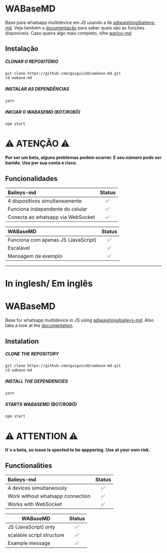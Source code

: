 # WABaseMD
Base para whatsapp multidevice em JS usando a lib [adiwajshing/baileys-md](https://github.com/adiwajshing/baileys/tree/multi-device). Veja também a [documentação](https://adiwajshing.github.io/Baileys/) para saber quais são as funções disponiveis. Caso queira algo mais completo, olhe [warico-md](https://github.com/guiguicdd/warico-md)

## Instalação


##### CLONAR O REPOSITÓRIO 
```Alpine Abuild
git clone https://github.com/guiguicdd/wabase-md.git
cd wabase-md
```

##### INSTALAR AS DEPENDÊNCIAS 
```Alpine Abuild
yarn
```

##### INICIAR O WABASEMD (BOT/ROBÔ)
```Alpine Abuild
npm start
```

# ⚠ ATENÇÃO ⚠
<b> Por ser um beta, alguns problemas podem ocorrer. E seu número pode ser banido. Use por sua conta e risco. </b>

## Funcionalidades

| Baileys-md                        | Status  |
| :-------------------------------  | :-----: |
| 4 dispositivos simultaneamente    |   ✅   |
| Funciona independente do celular  |   ✅   |
| Conecta ao whatsapp via WebSocket |   ✅   |

| WABaseMD                             | Status  |
| :----------------------------------  | :----:  |
| Funciona com apenas JS (JavaScript)  |   ✅   |
| Escalável                            |   ✅   |
| Mensagem de exemplo                  |   ✅   |

-------------------------------------
# In inglesh/ Em inglês

# WABaseMD
Base for whatsapp multidevice in JS using [adiwajshing/baileys-md](https://github.com/adiwajshing/baileys/tree/multi-device). Also take a look at the [documentation](https://adiwajshing.github.io/Baileys/).

## Instalation


#####  CLONE THE REPOSITORY 
```Alpine Abuild
git clone https://github.com/guiguicdd/wabase-md.git
cd wabase-md
```

#####  INSTALL THE DEPENDENCIES 
```Alpine Abuild
yarn
```

#####  STARTS WABASEMD (BOT/ROBÔ)
```Alpine Abuild
npm start
```

# ⚠ ATTENTION ⚠
<b> It´s a beta, so issue is spected to be apppering. Use at your own risk. </b>

## Functionalities

| Baileys-md                       | Status  |
| :------------------------------- | :----:  |
| 4 devices simultaneously         |   ✅   |
| Work without whatsapp connection |   ✅   |
| Works with WebSocket             |   ✅   |

| WABaseMD                     | Status  |
| ---------------------------- | :----:  |
| JS (JavaScript) only         |   ✅   |
| scalable script structure    |   ✅   |
| Example message              |   ✅   |
